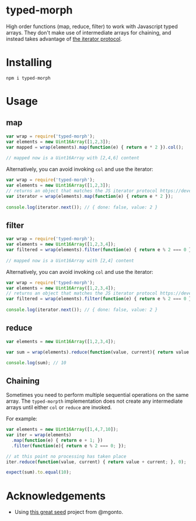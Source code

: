 typed-morph
===========
High order functions (map, reduce, filter) to work with Javascript typed arrays. They don't make use of intermediate arrays for chaining, and instead takes advantage of [the iterator protocol](https://developer.mozilla.org/en-US/docs/Web/JavaScript/Guide/The_Iterator_protocol).

# Installing
```
npm i typed-morph
```

# Usage
## map
```javascript
var wrap = require('typed-morph');
var elements = new Uint16Array([1,2,3]);
var mapped = wrap(elements).map(function(e) { return e * 2 }).col();
    
// mapped now is a Uint16Array with [2,4,6] content
```

Alternatively, you can avoid invoking `col` and use the iterator:
```javascript
var wrap = require('typed-morph');
var elements = new Uint16Array([1,2,3]);
// returns an object that matches the JS iterator protocol https://developer.mozilla.org/en-US/docs/Web/JavaScript/Guide/The_Iterator_protocol
var iterator = wrap(elements).map(function(e) { return e * 2 });
    
console.log(iterator.next()); // { done: false, value: 2 }
```

## filter
```javascript
var wrap = require('typed-morph');
var elements = new Uint16Array([1,2,3,4]);
var filtered = wrap(elements).filter(function(e) { return e % 2 === 0 }).col();
    
// mapped now is a Uint16Array with [2,4] content
```

Alternatively, you can avoid invoking `col` and use the iterator:
```javascript
var wrap = require('typed-morph');
var elements = new Uint16Array([1,2,3,4]);
// returns an object that matches the JS iterator protocol https://developer.mozilla.org/en-US/docs/Web/JavaScript/Guide/The_Iterator_protocol
var filtered = wrap(elements).filter(function(e) { return e % 2 === 0 });
    
console.log(iterator.next()); // { done: false, value: 2 }
```

## reduce
```javascript
var elements = new Uint16Array([1,2,3,4]);

var sum = wrap(elements).reduce(function(value, current){ return value + current; }, 0);

console.log(sum); // 10
```

## Chaining
Sometimes you need to perform multiple sequential operations on the same array. The `typed-morpth` implementation does not create any intermediate arrays until either `col` or `reduce` are invoked.

For example:
```javascript
var elements = new Uint16Array([1,4,7,10]);
var iter = wrap(elements)
  .map(function(e) { return e + 1; })
  .filter(function(e){ return e % 2 === 0; });

// at this point no processing has taken place
iter.reduce(function(value, current) { return value + current; }, 0);

expect(sum).to.equal(10);
```

# Acknowledgements
* Using [this great seed](https://github.com/mgonto/gulp-browserify-library-seed) project from @mgonto.